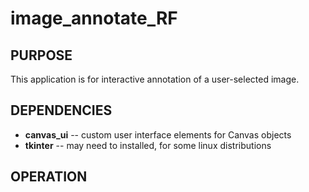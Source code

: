# image_annotate_RF

## PURPOSE
This application is for interactive annotation of a user-selected image.

## DEPENDENCIES
- **canvas_ui** -- custom user interface elements for Canvas objects
- **tkinter** -- may need to installed, for some linux distributions

## OPERATION
